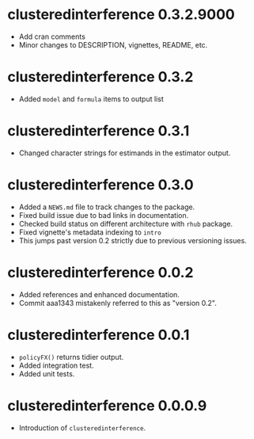 # clusteredinterference 0.3.2.9000

* Add cran comments
* Minor changes to DESCRIPTION, vignettes, README, etc.


# clusteredinterference 0.3.2

* Added `model` and `formula` items to output list

# clusteredinterference 0.3.1

* Changed character strings for estimands in the estimator output.

# clusteredinterference 0.3.0

* Added a `NEWS.md` file to track changes to the package.
* Fixed build issue due to bad links in documentation.
* Checked build status on different architecture with `rhub` package.
* Fixed vignette's metadata indexing to `intro`
* This jumps past version 0.2 strictly due to previous versioning issues.



# clusteredinterference 0.0.2

* Added references and enhanced documentation.
* Commit aaa1343 mistakenly referred to this as "version 0.2".



# clusteredinterference 0.0.1

* `policyFX()` returns tidier output.
* Added integration test.
* Added unit tests.



# clusteredinterference 0.0.0.9

* Introduction of `clusteredinterference`.

